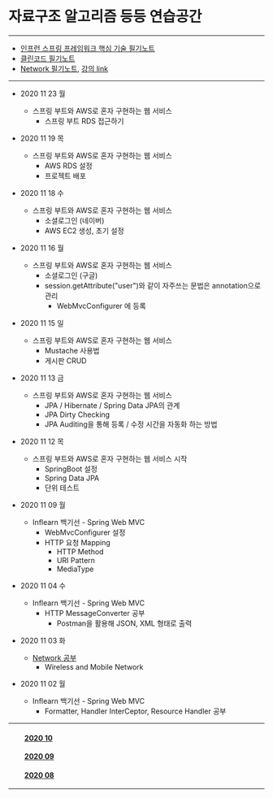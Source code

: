 # 자료구조 알고리즘 등등 연습공간

___

- [인프런 스프링 프레임워크 핵심 기술 필기노트](https://github.com/LeeGiCheol/Practice/blob/master/Practice/README/BookREADME/SpringFramework-core.md)
- [클린코드 필기노트](https://github.com/LeeGiCheol/Practice/blob/master/Practice/README/BookREADME/CleanCode.md)
- [Network 필기노트](https://github.com/LeeGiCheol/Practice/blob/master/Practice/src/network), [강의 link](http://www.kocw.net/home/search/kemView.do?kemId=1169634)   
___

- 2020 11 23 월
  - 스프링 부트와 AWS로 혼자 구현하는 웹 서비스
    - 스프링 부트 RDS 접근하기

- 2020 11 19 목
  - 스프링 부트와 AWS로 혼자 구현하는 웹 서비스
    - AWS RDS 설정
    - 프로젝트 배포

- 2020 11 18 수
  - 스프링 부트와 AWS로 혼자 구현하는 웹 서비스
    - 소셜로그인 (네이버)
    - AWS EC2 생성, 초기 설정

- 2020 11 16 월
  - 스프링 부트와 AWS로 혼자 구현하는 웹 서비스
    - 소셜로그인 (구글)
    - session.getAttribute("user")와 같이 자주쓰는 문법은 annotation으로 관리
      - WebMvcConfigurer 에 등록

- 2020 11 15 일
  - 스프링 부트와 AWS로 혼자 구현하는 웹 서비스
    - Mustache 사용법
    - 게시판 CRUD

- 2020 11 13 금
  - 스프링 부트와 AWS로 혼자 구현하는 웹 서비스
    - JPA / Hibernate / Spring Data JPA의 관계
    - JPA Dirty Checking
    - JPA Auditing을 통해 등록 / 수정 시간을 자동화 하는 방법

- 2020 11 12 목
  - 스프링 부트와 AWS로 혼자 구현하는 웹 서비스 시작
    - SpringBoot 설정
    - Spring Data JPA
    - 단위 테스트

- 2020 11 09 월
  - Inflearn 백기선 - Spring Web MVC 
    - WebMvcConfigurer 설정
    - HTTP 요청 Mapping
      - HTTP Method
      - URI Pattern
      - MediaType

- 2020 11 04 수
  - Inflearn 백기선 - Spring Web MVC 
    - HTTP MessageConverter 공부
      - Postman을 활용해 JSON, XML 형태로 출력

- 2020 11 03 화
  - [Network 공부](https://github.com/LeeGiCheol/Practice/blob/master/Practice/src/network/_2020_11_03_Wireless.md)
    - Wireless and Mobile Network
      
- 2020 11 02 월
  - Inflearn 백기선 - Spring Web MVC 
    - Formatter, Handler InterCeptor, Resource Handler 공부

___

#### &emsp;&emsp; [2020 10](https://github.com/LeeGiCheol/Practice/blob/master/Practice/README/README/2020/202010.md)
#### &emsp;&emsp; [2020 09](https://github.com/LeeGiCheol/Practice/blob/master/Practice/README/README/2020/202009.md)
#### &emsp;&emsp; [2020 08](https://github.com/LeeGiCheol/Practice/blob/master/Practice/README/README/2020/202008.md)

___

